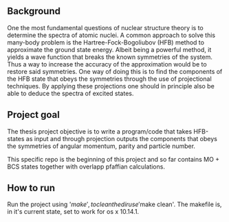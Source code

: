 ## Background
One the most fundamental questions of nuclear structure theory is to determine the spectra of atomic nuclei. A common approach to solve this many-body problem is the Hartree-Fock-Bogoliubov (HFB) method to approximate the ground state energy. Albeit being a powerful method, it yields a wave function that breaks the known symmetries of the system. Thus a way to increase the accuracy of the approximation would be to restore said symmetries. One way of doing this is to find the components of the HFB state that obeys the symmetries through the use of projectional techniques. By applying these projections one should in principle also be able to deduce the spectra of excited states.

## Project goal
The thesis project objective is to write a program/code that takes HFB-states as input and through projection outputs the components that obeys the symmetries of angular momentum, parity and particle number.

This specific repo is the beginning of this project and so far contains MO + BCS states together with overlapp pfaffian calculations.

## How to run
Run the project using '$make', to clean the dir use '$make clean'.
The makefile is, in it's current state, set to work for os x 10.14.1. 

